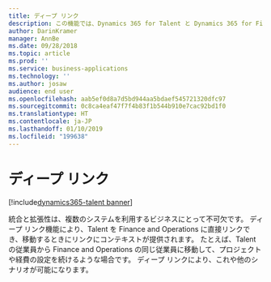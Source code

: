 ```yaml
---
title: ディープ リンク
description: この機能では、Dynamics 365 for Talent と Dynamics 365 for Finance and Operations の間の移動が提供されます。
author: DarinKramer
manager: AnnBe
ms.date: 09/28/2018
ms.topic: article
ms.prod: ''
ms.service: business-applications
ms.technology: ''
ms.author: josaw
audience: end user
ms.openlocfilehash: aab5ef0d8a7d5bd944aa5bdaef545721320dfc97
ms.sourcegitcommit: 0c8ca4eaf47f7f4b83f1b544b910e7cac92bd1f0
ms.translationtype: HT
ms.contentlocale: ja-JP
ms.lasthandoff: 01/10/2019
ms.locfileid: "199638"
---
```

# <a name="deep-links"></a>ディープ リンク

[!include[dynamics365-talent banner](../includes/dynamics365-talent.md)]

統合と拡張性は、複数のシステムを利用するビジネスにとって不可欠です。 ディープ リンク機能により、Talent を Finance and Operations に直接リンクでき、移動するときにリンクにコンテキストが提供されます。 たとえば、Talent の従業員から Finance and Operations の同じ従業員に移動して、プロジェクトや経費の設定を続けるような場合です。 ディープ リンクにより、これや他のシナリオが可能になります。 

<!--
### Who uses this feature
This feature is intended for all users, but is configured by system adminstrators.
## Status
### Development status
In development
-->

